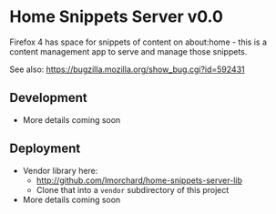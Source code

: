 # Home Snippets Server v0.0

Firefox 4 has space for snippets of content on about:home - this is a content
management app to serve and manage those snippets.

See also: https://bugzilla.mozilla.org/show_bug.cgi?id=592431

## Development

* More details coming soon

## Deployment

* Vendor library here:
    * http://github.com/lmorchard/home-snippets-server-lib
    * Clone that into a `vendor` subdirectory of this project
* More details coming soon

